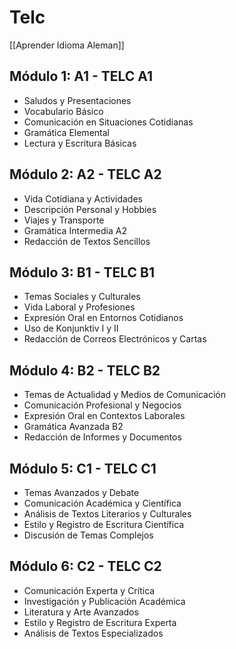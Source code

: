 # Telc

[[Aprender Idioma Aleman]]

## Módulo 1: A1 - TELC A1

- Saludos y Presentaciones
- Vocabulario Básico
- Comunicación en Situaciones Cotidianas
- Gramática Elemental
- Lectura y Escritura Básicas

## Módulo 2: A2 - TELC A2

- Vida Cotidiana y Actividades
- Descripción Personal y Hobbies
- Viajes y Transporte
- Gramática Intermedia A2
- Redacción de Textos Sencillos

## Módulo 3: B1 - TELC B1

- Temas Sociales y Culturales
- Vida Laboral y Profesiones
- Expresión Oral en Entornos Cotidianos
- Uso de Konjunktiv I y II
- Redacción de Correos Electrónicos y Cartas

## Módulo 4: B2 - TELC B2

- Temas de Actualidad y Medios de Comunicación
- Comunicación Profesional y Negocios
- Expresión Oral en Contextos Laborales
- Gramática Avanzada B2
- Redacción de Informes y Documentos

## Módulo 5: C1 - TELC C1

- Temas Avanzados y Debate
- Comunicación Académica y Científica
- Análisis de Textos Literarios y Culturales
- Estilo y Registro de Escritura Científica
- Discusión de Temas Complejos

## Módulo 6: C2 - TELC C2

- Comunicación Experta y Crítica
- Investigación y Publicación Académica
- Literatura y Arte Avanzados
- Estilo y Registro de Escritura Experta
- Análisis de Textos Especializados

